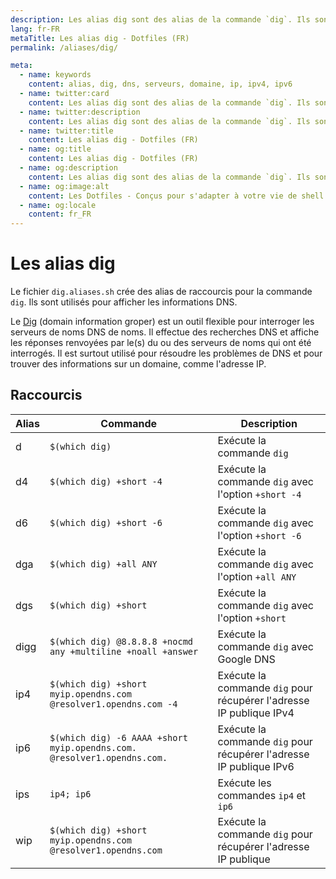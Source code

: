 ```yaml
---
description: Les alias dig sont des alias de la commande `dig`. Ils sont utilisés pour afficher les informations DNS.
lang: fr-FR
metaTitle: Les alias dig - Dotfiles (FR)
permalink: /aliases/dig/

meta:
  - name: keywords
    content: alias, dig, dns, serveurs, domaine, ip, ipv4, ipv6
  - name: twitter:card
    content: Les alias dig sont des alias de la commande `dig`. Ils sont utilisés pour afficher les informations DNS.
  - name: twitter:description
    content: Les alias dig sont des alias de la commande `dig`. Ils sont utilisés pour afficher les informations DNS.
  - name: twitter:title
    content: Les alias dig - Dotfiles (FR)
  - name: og:title
    content: Les alias dig - Dotfiles (FR)
  - name: og:description
    content: Les alias dig sont des alias de la commande `dig`. Ils sont utilisés pour afficher les informations DNS.
  - name: og:image:alt
    content: Les Dotfiles - Conçus pour s'adapter à votre vie de shell
  - name: og:locale
    content: fr_FR
---
```


# Les alias dig

Le fichier `dig.aliases.sh` crée des alias de raccourcis pour la commande `dig`.
Ils sont utilisés pour afficher les informations DNS.

Le [Dig](https://en.wikipedia.org/wiki/Dig_(command))
(domain information groper) est un outil flexible pour interroger les
serveurs de noms DNS de noms. Il effectue des recherches DNS et affiche les
réponses renvoyées par le(s) du ou des serveurs de noms qui ont été interrogés.
Il est surtout utilisé pour résoudre les problèmes de DNS et pour trouver des
informations sur un domaine, comme l'adresse IP.

## Raccourcis

| Alias | Commande | Description |
| ----- | ----- | ----- |
| d | `$(which dig)` | Exécute la commande `dig` |
| d4 | `$(which dig) +short -4` | Exécute la commande `dig` avec l'option `+short -4` |
| d6 | `$(which dig) +short -6` | Exécute la commande `dig` avec l'option `+short -6` |
| dga | `$(which dig) +all ANY` | Exécute la commande `dig` avec l'option `+all ANY` |
| dgs | `$(which dig) +short` | Exécute la commande `dig` avec l'option `+short` |
| digg | `$(which dig) @8.8.8.8 +nocmd any +multiline +noall +answer` | Exécute la commande `dig` avec Google DNS |
| ip4 | `$(which dig) +short myip.opendns.com @resolver1.opendns.com -4` | Exécute la commande `dig` pour récupérer l'adresse IP publique IPv4 |
| ip6 | `$(which dig) -6 AAAA +short myip.opendns.com. @resolver1.opendns.com.` | Exécute la commande `dig` pour récupérer l'adresse IP publique IPv6 |
| ips | `ip4; ip6` | Exécute les commandes `ip4` et `ip6` |
| wip | `$(which dig) +short myip.opendns.com @resolver1.opendns.com` | Exécute la commande `dig` pour récupérer l'adresse IP publique |
